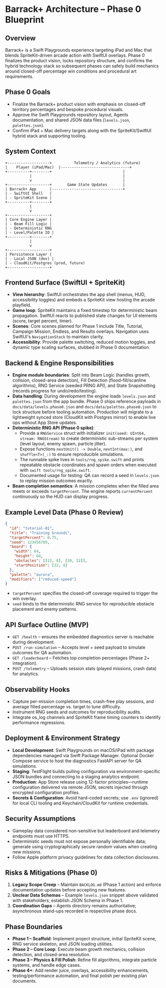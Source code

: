 # Barrack+ Architecture – Phase 0 Blueprint

## Overview
Barrack+ is a Swift Playgrounds experience targeting iPad and Mac that blends SpriteKit-driven arcade action with SwiftUI overlays. Phase 0 finalizes the product vision, locks repository structure, and confirms the hybrid technology stack so subsequent phases can safely build mechanics around closed-off percentage win conditions and procedural art requirements.

## Phase 0 Goals
- Finalize the Barrack+ product vision with emphasis on closed-off territory percentages and bespoke procedural visuals.
- Approve the Swift Playgrounds repository layout, Agents documentation, and shared JSON data files (`levels.json`, `palettes.json`).
- Confirm iPad + Mac delivery targets along with the SpriteKit/SwiftUI hybrid stack and supporting tooling.

## System Context
```
+-------------------+          Telemetry / Analytics (future)
|    Player (iPad/Mac)  |-------------------------------+
+----------+--------+                                |
           |                                         |
           v                                         |
+-------------------+       Game State Updates       |
| Barrack+ App      |--------------------------------+
| - SwiftUI Shell   |
| - SpriteKit Scene |
+----------+--------+
           |
           v
+-------------------+
| Core Engine Layer |
| - Beam Fill Logic |
| - Deterministic RNG
| - Level/Palette IO |
+----------+--------+
           |
           v
+-------------------+
| Persistence Layer |
| - Local JSON (dev) |
| - CloudKit/Postgres (prod, future)
+-------------------+
```

## Frontend Surface (SwiftUI + SpriteKit)
- **View hierarchy**: SwiftUI orchestrates the app shell (menus, HUD, accessibility toggles) and embeds a SpriteKit view hosting the arcade playfield.
- **Game loop**: SpriteKit maintains a fixed timestep for deterministic beam propagation. SwiftUI reacts to published state changes for UI elements (score, target percent, timer).
- **Scenes**: Core scenes planned for Phase 1 include Title, Tutorial, Campaign Mission, Endless, and Results overlays. Navigation uses SwiftUI's `NavigationStack` to maintain clarity.
- **Accessibility**: Provide palette switching, reduced motion toggles, and dynamic type scaling surfaces, stubbed in Phase 0 documentation.

## Backend & Engine Responsibilities
- **Engine module boundaries**: Split into Beam Logic (handles growth, collision, closed-area detection), Fill Detection (flood-fill/scanline algorithms), RNG Service (seeded PRNG API), and State Snapshotting (records progress for undo/redo/testing).
- **Data handling**: During development the engine loads `levels.json` and `palettes.json` from the app bundle. Phase 0 ships reference payloads in `docs/data/levels.phase0.json` and `docs/data/palettes.phase0.json` to lock structure before tooling automation. Production will migrate to a lightweight synced store (CloudKit with Postgres mirror) to enable live ops without App Store updates.
- **Deterministic RNG API (Phase 0 spike)**:
  - Provide a `RNGService` struct with initializer `init(seed: UInt64, stream: RNGStream)` to create deterministic sub-streams per system (level layout, enemy spawn, particle jitter).
  - Expose functions `nextUnit() -> Double`, `nextInt(max:)`, and `shuffle<T>(_:)` to ensure reproducible simulations.
  - The runnable spike lives in `tools/rng_spike.swift` and prints repeatable obstacle coordinates and spawn orders when executed with `swift tools/rng_spike.swift`.
  - Documented usage for testing: QA can record a seed in `levels.json` to replay mission outcomes exactly.
- **Beam completion semantics**: A mission completes when the filled area meets or exceeds `targetPercent`. The engine reports `currentPercent` continuously so the HUD can display progress.

## Example Level Data (Phase 0 Review)
```json
{
  "id": "tutorial-01",
  "title": "Training Grounds",
  "targetPercent": 0.75,
  "seed": 123456789,
  "board": {
    "width": 64,
    "height": 64,
    "obstacles": [[12, 8], [20, 22]],
    "startPosition": [32, 4]
  },
  "palette": "aurora",
  "modifiers": ["reduced-speed"]
}
```
- `targetPercent` specifies the closed-off coverage required to trigger the win overlay.
- `seed` binds to the deterministic RNG service for reproducible obstacle placement and enemy patterns.

## API Surface Outline (MVP)
- `GET /health` – ensures the embedded diagnostics server is reachable during development.
- `POST /run-simulation` – Accepts level + seed payload to simulate outcomes for QA automation.
- `GET /leaderboard` – Fetches top completion percentages (Phase 2+ integration).
- `POST /telemetry` – Uploads session stats (played missions, crash data) for analytics.

## Observability Hooks
- Capture per-mission completion times, crash-free play sessions, and average filled percentage vs. target to tune difficulty.
- Instrument RNG seeds and outcomes for reproducibility audits.
- Integrate os_log channels and SpriteKit frame timing counters to identify performance regressions.

## Deployment & Environment Strategy
- **Local Development**: Swift Playgrounds on macOS/iPad with package dependencies managed via Swift Package Manager. Optional Docker Compose service to host the diagnostics FastAPI server for QA simulations.
- **Staging**: TestFlight builds pulling configuration via environment-specific JSON bundles and connecting to a staging analytics endpoint.
- **Production**: App Store release using 12-factor principles—runtime configuration delivered via remote JSON, secrets injected through encrypted configuration profiles.
- **Secrets & Configuration**: Avoid hard-coded secrets; use `.env` (ignored) for local CLI tooling and Keychain/CloudKit for runtime credentials.

## Security Assumptions
- Gameplay data considered non-sensitive but leaderboard and telemetry endpoints must use HTTPS.
- Deterministic seeds must not expose personally identifiable data; generate using cryptographically secure random values when creating new missions.
- Follow Apple platform privacy guidelines for data collection disclosures.

## Risks & Mitigations (Phase 0)
1. **Legacy Scope Creep** – Maintain `BACKLOG.md` (Phase 1 action) and enforce documentation updates before accepting new features.
2. **Unclear Data Schemas** – Example `levels.json` snippet above validated with stakeholders; establish JSON Schema in Phase 1.
3. **Coordination Gaps** – Agents directory remains authoritative; asynchronous stand-ups recorded in respective phase docs.

## Phase Boundaries
- **Phase 1 – Scaffold**: Implement project structure, initial SpriteKit scene, RNG service skeleton, and JSON loading utilities.
- **Phase 2 – Core Loop**: Execute beam growth mechanics, collision detection, and closed-area resolution.
- **Phase 3 – Physics & Fill Polish**: Refine fill algorithms, integrate particle systems, and handle edge cases.
- **Phase 4+**: Add render juice, overlays, accessibility enhancements, testing/performance automation, and final polish per existing plan documents.
